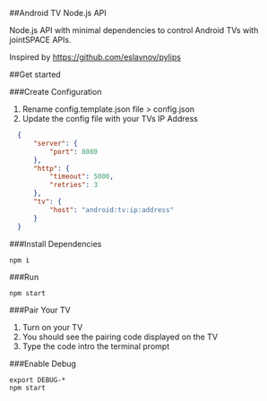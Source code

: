 ##Android TV Node.js API

Node.js API with minimal dependencies to control Android TVs with jointSPACE APIs.

Inspired by https://github.com/eslavnov/pylips

##Get started

###Create Configuration
1. Rename config.template.json file > config.json
2. Update the config file with your TVs IP Address 
  ```json
    {
        "server": {
            "port": 8080
        },
        "http": {
            "timeout": 5000,
            "retries": 3
        },
        "tv": {
            "host": "android:tv:ip:address"
        }
    }
  ```

###Install Dependencies
```shell
npm i
```

###Run
```shell
npm start
```

###Pair Your TV
1. Turn on your TV
2. You should see the pairing code displayed on the TV
3. Type the code intro the terminal prompt


###Enable Debug
```shell
export DEBUG-*
npm start
```
